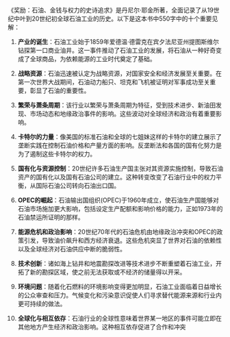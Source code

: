 《奖励：石油、金钱与权力的史诗追求》是丹尼尔·耶金所著，全面记录了从19世纪中叶到20世纪初全球石油工业的历史。以下是这本书中550字中的十个重要见解：

1. **产业的诞生**：石油工业始于1859年爱德温·德雷克在宾夕法尼亚州提图斯维尔钻探第一口商业油井。这一事件推动了石油工业的发展，将石油从一种好奇变成了全球商品，为依赖能源的工业时代奠定了基础。

2. **战略资源**：石油迅速被认定为战略资源，对国家安全和经济发展至关重要。在第一次世界大战期间，石油动力船只、坦克和飞机被证明对军事成功至关重要，彰显了石油的重要性。

3. **繁荣与萧条周期**：该行业以繁荣与萧条周期为特征，受到技术进步、新油田发现、市场动态和地缘政治事件的影响。这些波动对全球经济和政治有着重要影响。

4. **卡特尔的力量**：像美国的标准石油和全球的七姐妹这样的卡特尔的建立展示了垄断实践在控制石油价格和产量方面的影响。反垄断法和各国的国有化努力是为了遏制这些卡特尔的权力。

5. **国有化与资源控制**：20世纪许多石油生产国主张对其资源实施控制，导致石油资产的国有化以及国有石油公司的建立。这种转变改变了石油行业中的权力平衡，从国际石油公司转向石油出口国。

6. **OPEC的崛起**：石油输出国组织(OPEC)于1960年成立，使石油生产国能够对石油市场施加更大影响，包括设定生产配额和影响价格的能力，正如1973年的石油禁运所证明的那样。

7. **能源危机和政治影响**：20世纪70年代的石油危机由地缘政治冲突和OPEC的政策引发，导致油价飙升和西方经济衰退。这些危机突显了世界对石油的依赖性以及全球经济对石油供应中断的脆弱性。

8. **技术创新**：诸如海上钻井和地震勘探改进等技术进步不断重塑着石油工业，开拓了新的勘探区域，使之前无法获取或不经济的储量得以开采。

9. **环境问题**：随着化石燃料的环境影响变得更加明显，石油工业面临着日益增长的公众审查和压力。气候变化和污染意识促使人们寻求替代能源来源和行业内更可持续的做法。

10. **全球化与相互依存**：石油行业的全球性意味着世界某一地区的事件可能立即在其他地方产生经济和政治影响。这种相互依存促进了合作和冲突